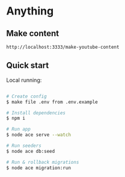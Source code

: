 # Anything

## Make content
```
http://localhost:3333/make-youtube-content
```

## Quick start
Local running:
```sh

# Create config
$ make file .env from .env.example

# Install dependencies
$ npm i

# Run app
$ node ace serve --watch

# Run seeders
$ node ace db:seed

# Run & rollback migrations
$ node ace migration:run

```